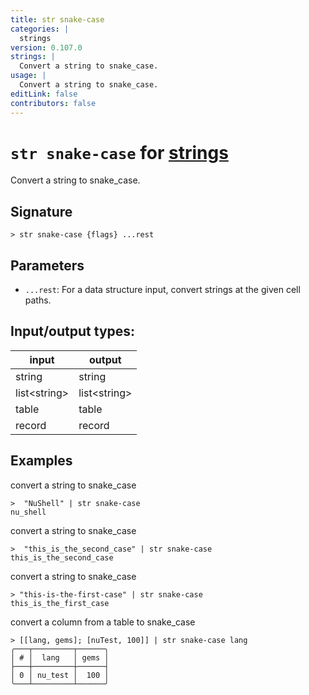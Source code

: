 ```yaml
---
title: str snake-case
categories: |
  strings
version: 0.107.0
strings: |
  Convert a string to snake_case.
usage: |
  Convert a string to snake_case.
editLink: false
contributors: false
---
```

<!-- This file is automatically generated. Please edit the command in https://github.com/nushell/nushell instead. -->

# `str snake-case` for [strings](/commands/categories/strings.md)

<div class='command-title'>Convert a string to snake_case.</div>

## Signature

```> str snake-case {flags} ...rest```

## Parameters

 -  `...rest`: For a data structure input, convert strings at the given cell paths.


## Input/output types:

| input        | output       |
| ------------ | ------------ |
| string       | string       |
| list&lt;string&gt; | list&lt;string&gt; |
| table        | table        |
| record       | record       |
## Examples

convert a string to snake_case
```nu
>  "NuShell" | str snake-case
nu_shell
```

convert a string to snake_case
```nu
>  "this_is_the_second_case" | str snake-case
this_is_the_second_case
```

convert a string to snake_case
```nu
> "this-is-the-first-case" | str snake-case
this_is_the_first_case
```

convert a column from a table to snake_case
```nu
> [[lang, gems]; [nuTest, 100]] | str snake-case lang
╭───┬─────────┬──────╮
│ # │  lang   │ gems │
├───┼─────────┼──────┤
│ 0 │ nu_test │  100 │
╰───┴─────────┴──────╯

```

